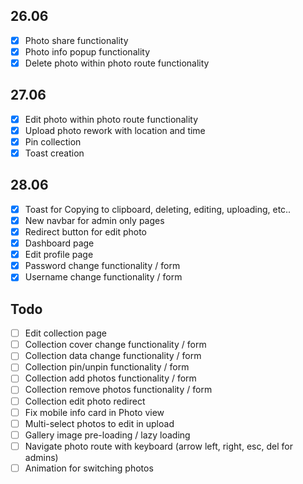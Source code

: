 ## 26.06

-   [x] Photo share functionality
-   [x] Photo info popup functionality
-   [x] Delete photo within photo route functionality

## 27.06

-   [x] Edit photo within photo route functionality
-   [x] Upload photo rework with location and time
-   [x] Pin collection
-   [x] Toast creation

## 28.06

-   [x] Toast for Copying to clipboard, deleting, editing, uploading, etc..
-   [x] New navbar for admin only pages
-   [x] Redirect button for edit photo
-   [x] Dashboard page
-   [x] Edit profile page
-   [x] Password change functionality / form
-   [x] Username change functionality / form

## Todo

-   [ ] Edit collection page
-   [ ] Collection cover change functionality / form
-   [ ] Collection data change functionality / form
-   [ ] Collection pin/unpin functionality / form
-   [ ] Collection add photos functionality / form
-   [ ] Collection remove photos functionality / form
-   [ ] Collection edit photo redirect
-   [ ] Fix mobile info card in Photo view
-   [ ] Multi-select photos to edit in upload
-   [ ] Gallery image pre-loading / lazy loading
-   [ ] Navigate photo route with keyboard (arrow left, right, esc, del for admins)
-   [ ] Animation for switching photos
